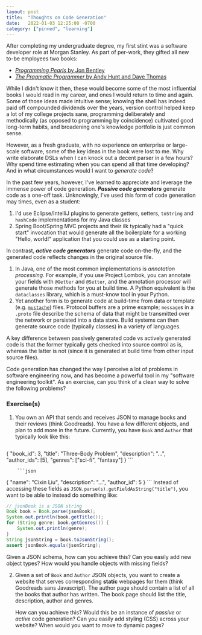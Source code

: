 ```yaml
---
layout: post
title:  "Thoughts on Code Generation"
date:   2022-01-03 12:25:00 -0700
category: ["pinned", "learning"]
---
```


After completing my undergraduate degree, my first stint was a software developer role at Morgan Stanley. As part of per-work, they gifted all new to-be employees two books:

 - [_Programming Pearls_ by Jon Bentley](https://www.goodreads.com/book/show/52084.Programming_Pearls)
 - [_The Pragmatic Programmer_ by Andy Hunt and Dave Thomas](https://www.goodreads.com/book/show/4099.The_Pragmatic_Programmer)

While I didn't know it then, these would become some of the most influential books I would read in my career, and ones I would return to time and again. Some of those ideas made intuitive sense; knowing the shell has indeed paid off compounded dividends over the years, version control helped keep a lot of my college projects sane, programming deliberately and methodically (as opposed to programming by coincidence) cultivated good long-term habits, and broadening one's knowledge portfolio is just common sense.

However, as a fresh graduate, with no experience on enterprise or large-scale software, some of the key ideas in the book were lost to me. Why write elaborate DSLs when I can knock out a decent parser in a few hours? Why spend time estimating when you can spend all that time developing? And in what circumstances would I want to _generate code_?

In the past few years, however, I've learned to appreciate and leverage the immense power of code generation. _**Passive code generators**_ generate code as a one-off task. Unknowingly, I've used this form of code generation may times, even as a student:

1.   I'd use Eclipse/IntelliJ plugins to generate getters, setters, `toString` and `hashCode` implementations for my Java classes
1.   Spring Boot/Spring MVC projects and their ilk typically had a "quick start" invocation that would generate all the boilerplate for a working "Hello, world!" application that you could use as a starting point.

In contrast, _**active code generators**_ generate code on-the-fly, and the generated code reflects changes in the original source file.
1.    In Java, one of the most common implementations is _annotation processing_. For example, if you use Project Lombok, you can annotate your fields with `@Getter` and `@Setter`, and the annotation processor will generate those methods for you at build time. A Python equivalent is the `dataclasses` library, which is a must-know tool in your Python.
1.   Yet another form is to generate code at build-time from data or template (e.g. [`mustache`](https://mustache.github.io/mustache.5.html)) files. Protocol buffers are a prime example; `message`s in a `.proto` file describe the schema of data that might be transmitted over the network or persisted into a data store. Build systems can then generate source code (typically classes) in a variety of languages.

A key difference between passively generated code vs actively generated code is that the former typically gets checked into source control as is, whereas the latter is not (since it is generated at build time from other input source files).

Code generation has changed the way I perceive a lot of problems in software engineering now, and has become a powerful tool in my "software engineering toolkit". As an exercise, can you think of a clean way to solve the following problems?

### Exercise(s)

1.   You own an API that sends and receives JSON to manage books and their reviews (think Goodreads). You have a few different objects, and plan to add more in the future. Currently, you have `Book` and `Author` that typically look like this:

        ```json
{
    "book_id": 3,
    "title": "Three-Body Problem",
    "description": "...",
    "author_ids": [5],
    "genres": ["sci-fi", "fantasy"]
}
        ```

        ```json
{
    "name": "Cixin Liu",
    "description": "...",
    "author_id": 5
}
        ```
Instead of accessing these fields as `JSON.parse(s).getFieldAsString("title")`, you want to be able to instead do something like:
```java
// jsonBook is a JSON string
Book book = Book.parse(jsonBook);
System.out.println(book.getTitle());
for (String genre: book.getGenres()) {
    System.out.println(genre);
}
String jsonString = book.toJsonString();
assert jsonBook.equals(jsonString);
```
Given a JSON schema, how can you achieve this? Can you easily add new object types? How would you handle objects with missing fields?

2.   Given a set of `Book` and `Author` JSON objects, you want to create a website that serves corresponding **static** webpages for them (think Goodreads sans Javascript). The author page should contain a list of all the books that author has written. The book page should list the title, description, author and genres.

        How can you achieve this? Would this be an instance of _passive_ or _active_ code generation? Can you easily add styling (CSS) across your website? When would you want to move to dynamic pages?